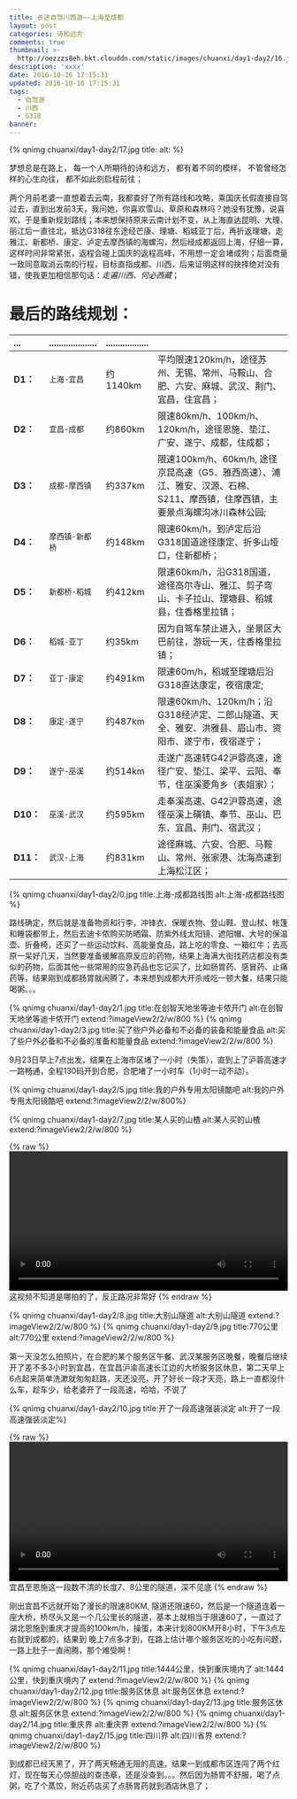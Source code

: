 ```yaml
---
title: 长途自驾川西游——上海至成都
layout: post
categories: 诗和远方
comments: true
thumbnail: >-
  http://oezzzs8eh.bkt.clouddn.com/static/images/chuanxi/day1-day2/16.jpg?imageView2/1/w/345/h/163
description: 'xxxx'
date: 2016-10-16 17:15:31
updated: 2016-10-16 17:15:31
tags: 
  - 自驾游
  - 川西
  - G318
banner:
---
```


{% qnimg chuanxi/day1-day2/17.jpg title: alt: %}

梦想总是在路上，
每一个人所期待的诗和远方，
都有着不同的模样，
不管曾经怎样的心生向往，
都不如此刻启程前往；

两个月前老婆一直想着去云南，我都查好了所有路线和攻略，乘国庆长假直接自驾过去，直到出发前3天，我问她，你喜欢雪山、草原和森林吗？她没有犹豫，说喜欢，于是重新规划路线；本来想保持原来云南计划不变，从上海直达昆明、大理、丽江后一直往北，抵达G318往东途经芒康、理塘、稻城亚丁后，再折返理塘，走雅江、新都桥、康定、泸定去摩西镇的海螺沟，然后经成都返回上海，仔细一算，这样时间非常紧张，返程会碰上国庆的返程高峰，不用想一定会堵成狗；后面商量一致同意取消云南的行程，目标直指成都、川西，后来证明这样的抉择绝对没有错，使我更加相信那句话：*走遍川西、何必西藏*；


# 最后的路线规划：

| ...        | .................... | .................. |     |
| :--------- | :-------------       | :-----             | :-- |
| **D1：**  | `上海-宜昌`    | 约1140km | 平均限速120km/h，途径苏州、无锡、常州、马鞍山、合肥、六安、麻城、武汉、荆门、宜昌，住宜昌； |
| **D2：**  | `宜昌-成都`    | 约860km  | 限速80km/h、100km/h、120km/h，途径恩施、垫江、广安、遂宁、成都，住成都； |
| **D3：**  | `成都-摩西镇`   | 约337km | 限速100km/h、60km/h, 途径京昆高速（G5、雅西高速）、浦江、雅安、汉源、石棉、S211、摩西镇，住摩西镇，主要景点海螺沟冰川森林公园; |
| **D4：**  | `摩西镇-新都桥` | 约148km | 限速60km/h，到泸定后沿G318国道途径康定、折多山垭口，住新都桥；    |
| **D5：**  | `新都桥-稻城`   | 约412km | 限速60km/h，沿G318国道，途径高尔寺山、雅江、剪子弯山、卡子拉山、理塘县、稻城县，住香格里拉镇；    |
| **D6：**  | `稻城-亚丁`    | 约35km   | 因为自驾车禁止进入，坐景区大巴前往，游玩一天，住香格里拉镇；   |
| **D7：**  | `亚丁-康定`    | 约491km  | 限速60m/h，稻城至理塘后沿G318直达康定，夜宿康定; |
| **D8：**  | `康定-遂宁`    | 约487km  | 限速60km/h、120km/h；沿G318经泸定、二郎山隧道、天全、雅安、洪雅县、眉山市、资阳市、遂宁市，夜宿遂宁；   |
| **D9：**  | `遂宁-巫溪`    | 约514km  | 走遂广高速转G42沪蓉高速，途径广安、垫江、梁平、云阳、奉节，住巫溪菱角乡（表姐家）；   |
| **D10：** | `巫溪-武汉`    | 约595km  | 走奉溪高速、G42沪蓉高速，途径巫溪上磺镇、奉节、巫山、巴东、宜昌、荆门、宿武汉； |
| **D11：** | `武汉-上海`    | 约831km  | 途径麻城、六安、合肥、马鞍山、常州、张家港、沈海高速到上海松江区； |

{% qnimg chuanxi/day1-day2/0.jpg title:上海-成都路线图 alt:上海-成都路线图 %}

路线确定，然后就是准备物资和行李，冲锋衣、保暖衣物、登山鞋、登山杖、帐篷和睡袋都带上，然后去迪卡侬购买防晒霜、防紫外线太阳镜、遮阳帽、大号的保温壶、折叠椅，还买了一些运动饮料、高能量食品，路上吃的零食、一箱红牛；去高原一呆好几天，当然要准备缓解高原反应的药物，结果上海满大街找药店都没有类似的药物，后面其他一些常用的应急药品也忘记买了，比如肠胃药、感冒药、止痛药等，结果刚到成都肠胃就闹腾了，本来想到成都大开杀戒吃一顿大餐，结果只能喝粥。。。

{% qnimg chuanxi/day1-day2/1.jpg title:在创智天地坐等迪卡侬开门 alt:在创智天地坐等迪卡侬开门 extend:?imageView2/2/w/800 %}
{% qnimg chuanxi/day1-day2/3.jpg title:买了些户外必备和不必备的装备和能量食品 alt:买了些户外必备和不必备的准备和能量食品 extend:?imageView2/2/w/800 %}

9月23日早上7点出发，结果在上海市区堵了一小时（失策），直到上了沪蓉高速才一路畅通，全程130码开到合肥，合肥堵了一小时车（1小时一动不动）。

{% qnimg chuanxi/day1-day2/5.jpg title:我的户外专用太阳镜酷吧 alt:我的户外专用太阳镜酷吧  extend:?imageView2/2/w/800%}

{% qnimg chuanxi/day1-day2/7.jpg title:某人买的山楂 alt:某人买的山楂  extend:?imageView2/2/w/800 %}

{% raw %}
<video width="100%" controls="" src="http://oezzzs8eh.bkt.clouddn.com/static/images/chuanxi/day1-day2/20160925_072218.mp4"></video>
<span class="caption">这视频不知道是哪拍的了，反正路况非常好</span>
{% endraw %}

{% qnimg chuanxi/day1-day2/8.jpg title:大别山隧道 alt:大别山隧道 extend:?imageView2/2/w/800 %}
{% qnimg chuanxi/day1-day2/9.jpg title:770公里 alt:770公里  extend:?imageView2/2/w/800 %}

第一天没怎么拍照片，在合肥的某个服务区午餐、武汉某服务区晚餐，晚餐后继续开了差不多3小时到宜昌，在宜昌沪渝高速长江边的大桥服务区休息，第二天早上6点起来简单洗漱就匆匆赶路，天还没亮，开了好长一段才天亮，路上一直都没什么车，趁车少，给老婆开了一段高速，哈哈，不说了

{% qnimg chuanxi/day1-day2/10.jpg title:开了一段高速强装淡定 alt:开了一段高速强装淡定%}

{% raw %}
<video width="100%" controls="" src="http://oezzzs8eh.bkt.clouddn.com/static/images/chuanxi/day1-day2/20160929_032326.mp4"></video>
<span class="caption">宜昌至恩施这一段数不清的长度7、8公里的隧道，深不见底</span>
{% endraw %}

刚出宜昌不远就开始了漫长的限速80KM, 隧道还限速60，然后是一个隧道连着一座大桥，桥尽头又是一个几公里长的隧道，基本上就相当于限速60了，一直过了湖北恩施到重庆才提高的100km/h，操蛋，本来计划800KM开8小时，下午3点左右就到成都的，结果到
晚上7点多才到，在路上估计哪个服务区吃的小吃有问题，一路上肚子一直闹腾，那个难受啊！

{% qnimg chuanxi/day1-day2/11.jpg title:1444公里，快到重庆境内了 alt:1444公里，快到重庆境内了  extend:?imageView2/2/w/800 %}
{% qnimg chuanxi/day1-day2/12.jpg title:服务区休息 alt:服务区休息 extend:?imageView2/2/w/800 %}
{% qnimg chuanxi/day1-day2/13.jpg title:服务区休息 alt:服务区休息  extend:?imageView2/2/w/800 %}
{% qnimg chuanxi/day1-day2/14.jpg title:重庆界 alt:重庆界 extend:?imageView2/2/w/800 %}
{% qnimg chuanxi/day1-day2/15.jpg title:四川界 alt:四川省界 extend:?imageView2/2/w/800 %}

到成都已经天黑了，开了两天畅通无阻的高速，结果一到成都市区连闯了两个红灯，现在每天心惊胆战的查违章，还是没查到。。。然后因为肠胃不舒服，喝了点粥，吃了个蒸饺，附近药店买了点肠胃药就到酒店休息了；


